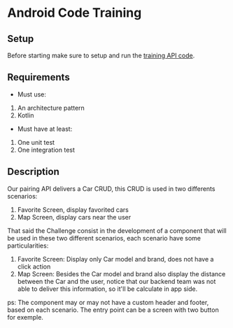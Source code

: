# Android Code Training

## Setup
Before starting make sure to setup and run the [training API code](https://github.com/andresfabreu/android-training-api).

## Requirements
- Must use: 
1. An architecture pattern
2. Kotlin

- Must have at least:
1. One unit test
2. One integration test

## Description
Our pairing API delivers a Car CRUD, this CRUD is used in two differents scenarios: 
1. Favorite Screen, display favorited cars
2. Map Screen, display cars near the user

That said the Challenge consist in the development of a component that will be used in these two different scenarios, each scenario have some particularities:
1. Favorite Screen: Display only Car model and brand, does not have a click action
2. Map Screen: Besides the Car model and brand also display the distance between the Car and the user, notice that our backend team was not able to deliver this information, so it'll be calculate in app side.

ps: The component may or may not have a custom header and footer, based on each scenario. The entry point can be a screen with two button for exemple.
